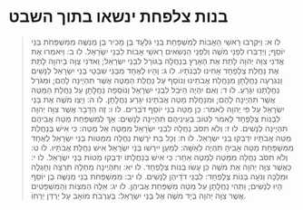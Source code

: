 # בנות צלפחת ינשאו בתוך השבט

> לו א: וַיִּקְרְבוּ רָאשֵׁי הָאָבוֹת לְמִשְׁפַּחַת בְּנֵי גִלְעָד בֶּן מָכִיר בֶּן מְנַשֶּׁה מִמִּשְׁפְּחֹת בְּנֵי יוֹסֵף; וַיְדַבְּרוּ לִפְנֵי מֹשֶׁה וְלִפְנֵי הַנְּשִׂאִים רָאשֵׁי אָבוֹת לִבְנֵי יִשְׂרָאֵל.
> לו ב: וַיֹּאמְרוּ אֶת אֲדֹנִי צִוָּה יְהוָה לָתֵת אֶת הָאָרֶץ בְּנַחֲלָה בְּגוֹרָל לִבְנֵי יִשְׂרָאֵל; וַאדֹנִי צֻוָּה בַיהוָה לָתֵת אֶת נַחֲלַת צְלָפְחָד אָחִינוּ לִבְנֹתָיו.
> לו ג: וְהָיוּ לְאֶחָד מִבְּנֵי שִׁבְטֵי בְנֵי יִשְׂרָאֵל לְנָשִׁים וְנִגְרְעָה נַחֲלָתָן מִנַּחֲלַת אֲבֹתֵינוּ וְנוֹסַף עַל נַחֲלַת הַמַּטֶּה אֲשֶׁר תִּהְיֶינָה לָהֶם; וּמִגֹּרַל נַחֲלָתֵנוּ יִגָּרֵעַ.
> לו ד: וְאִם יִהְיֶה הַיֹּבֵל לִבְנֵי יִשְׂרָאֵל וְנוֹסְפָה נַחֲלָתָן עַל נַחֲלַת הַמַּטֶּה אֲשֶׁר תִּהְיֶינָה לָהֶם; וּמִנַּחֲלַת מַטֵּה אֲבֹתֵינוּ יִגָּרַע נַחֲלָתָן.
> לו ה: וַיְצַו מֹשֶׁה אֶת בְּנֵי יִשְׂרָאֵל עַל פִּי יְהוָה לֵאמֹר:  כֵּן מַטֵּה בְנֵי יוֹסֵף דֹּבְרִים.
> לו ו: זֶה הַדָּבָר אֲשֶׁר צִוָּה יְהוָה לִבְנוֹת צְלָפְחָד לֵאמֹר לַטּוֹב בְּעֵינֵיהֶם תִּהְיֶינָה לְנָשִׁים:  אַךְ לְמִשְׁפַּחַת מַטֵּה אֲבִיהֶם תִּהְיֶינָה לְנָשִׁים.
> לו ז: וְלֹא תִסֹּב נַחֲלָה לִבְנֵי יִשְׂרָאֵל מִמַּטֶּה אֶל מַטֶּה:  כִּי אִישׁ בְּנַחֲלַת מַטֵּה אֲבֹתָיו יִדְבְּקוּ בְּנֵי יִשְׂרָאֵל.
> לו ח: וְכָל בַּת יֹרֶשֶׁת נַחֲלָה מִמַּטּוֹת בְּנֵי יִשְׂרָאֵל לְאֶחָד מִמִּשְׁפַּחַת מַטֵּה אָבִיהָ תִּהְיֶה לְאִשָּׁה:  לְמַעַן יִירְשׁוּ בְּנֵי יִשְׂרָאֵל אִישׁ נַחֲלַת אֲבֹתָיו.
> לו ט: וְלֹא תִסֹּב נַחֲלָה מִמַּטֶּה לְמַטֶּה אַחֵר:  כִּי אִישׁ בְּנַחֲלָתוֹ יִדְבְּקוּ מַטּוֹת בְּנֵי יִשְׂרָאֵל.
> לו י: כַּאֲשֶׁר צִוָּה יְהוָה אֶת מֹשֶׁה כֵּן עָשׂוּ בְּנוֹת צְלָפְחָד.
> לו יא: וַתִּהְיֶינָה מַחְלָה תִרְצָה וְחָגְלָה וּמִלְכָּה וְנֹעָה בְּנוֹת צְלָפְחָד:  לִבְנֵי דֹדֵיהֶן לְנָשִׁים.
> לו יב: מִמִּשְׁפְּחֹת בְּנֵי מְנַשֶּׁה בֶן יוֹסֵף הָיוּ לְנָשִׁים; וַתְּהִי נַחֲלָתָן עַל מַטֵּה מִשְׁפַּחַת אֲבִיהֶן.
> לו יג: אֵלֶּה הַמִּצְוֹת וְהַמִּשְׁפָּטִים אֲשֶׁר צִוָּה יְהוָה בְּיַד מֹשֶׁה אֶל בְּנֵי יִשְׂרָאֵל:  בְּעַרְבֹת מוֹאָב עַל יַרְדֵּן יְרֵחוֹ.



